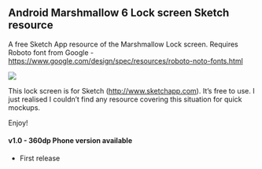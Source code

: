 ## Android Marshmallow 6 Lock screen Sketch resource

A free Sketch App resource of the Marshmallow Lock screen. Requires Roboto font from Google - https://www.google.com/design/spec/resources/roboto-noto-fonts.html

![](http://i.imgur.com/RowRdfS.jpg)

This lock screen is for Sketch (http://www.sketchapp.com). It’s free to use. I just realised I couldn’t find any resource covering this situation for quick mockups.

Enjoy!

#### v1.0 - 360dp Phone version available
* First release